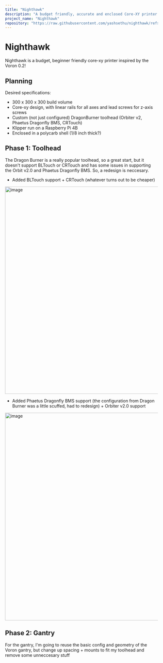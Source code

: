 ```yaml
---
title: "Nighthawk"
description: "A budget friendly, accurate and enclosed Core-XY printer with a large bed"
project_name: "Nighthawk"
repository: "https://raw.githubusercontent.com/yashsethu/nighthawk/refs/heads/main/logbook.md"
---
```

# Nighthawk 
Nighthawk is a budget, beginner friendly core-xy printer inspired by the Voron 0.2!

## Planning
Desired specifications:
- 300 x 300 x 300 build volume
- Core-xy design, with linear rails for all axes and lead screws for z-axis screws
- Custom (not just configured) DragonBurner toolhead (Orbiter v2, Phaetus Dragonfly BMS, CRTouch)
- Klipper run on a Raspberry Pi 4B
- Enclosed in a polycarb shell (1/8 inch thick?)

## Phase 1: Toolhead
The Dragon Burner is a really popular toolhead, so a great start, but it doesn't support BLTouch or CRTouch and has some issues in supporting the Orbit v2.0 and Phaetus Dragonfly BMS. So, a redesign is neccesary.

- Added BLTouch support + CRTouch (whatever turns out to be cheaper)
<img width="683" alt="image" src="https://github.com/user-attachments/assets/c4ec1481-69ac-4911-b312-9d5f36b1f316" />

- Added Phaetus Dragonfly BMS support (the configuration from Dragon Burner was a little scuffed, had to redesign) + Orbiter v2.0 support
<img width="684" alt="image" src="https://github.com/user-attachments/assets/f7a08082-c974-4e8e-b4e1-f10df41b9544" />

## Phase 2: Gantry
For the gantry, I'm going to reuse the basic config and geometry of the Voron gantry, but change up spacing + mounts to fit my toolhead and remove some unneccesary stuff
